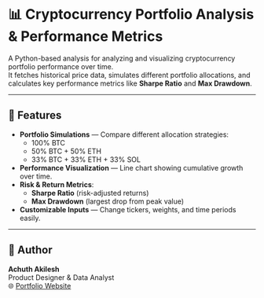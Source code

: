# 📊 Cryptocurrency Portfolio Analysis & Performance Metrics

A Python-based analysis for analyzing and visualizing cryptocurrency portfolio performance over time.  
It fetches historical price data, simulates different portfolio allocations, and calculates key performance metrics like **Sharpe Ratio** and **Max Drawdown**.

---

## 🚀 Features
- **Portfolio Simulations** — Compare different allocation strategies:
  - 100% BTC
  - 50% BTC + 50% ETH
  - 33% BTC + 33% ETH + 33% SOL
- **Performance Visualization** — Line chart showing cumulative growth over time.
- **Risk & Return Metrics**:
  - **Sharpe Ratio** (risk-adjusted returns)
  - **Max Drawdown** (largest drop from peak value)
- **Customizable Inputs** — Change tickers, weights, and time periods easily.

---

## 🙌 Author

**Achuth Akilesh**  
Product Designer & Data Analyst  
🌐 [Portfolio Website](https://madebyachuth.framer.website/)
